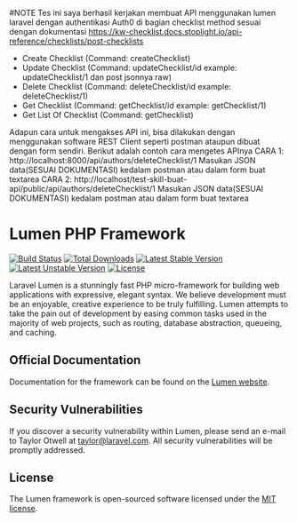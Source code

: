 #NOTE
Tes ini saya berhasil kerjakan membuat API menggunakan lumen laravel dengan authentikasi Auth0 di bagian checklist method sesuai dengan dokumentasi https://kw-checklist.docs.stoplight.io/api-reference/checklists/post-checklists
- Create Checklist (Command: createChecklist)
- Update Checklist (Command: updateChecklist/id example: updateChecklist/1 dan post jsonnya raw)
- Delete Checklist (Command: deleteChecklist/id example: deleteChecklist/1)
- Get Checklist (Command: getChecklist/id example: getChecklist/1)
- Get List Of Checklist (Command: getChecklist)

Adapun cara untuk mengakses API ini, bisa dilakukan dengan menggunakan software REST Client seperti postman ataupun dibuat dengan form sendiri. Berikut adalah contoh cara mengetes APInya
CARA 1:
http://localhost:8000/api/authors/deleteChecklist/1
Masukan JSON data(SESUAI DOKUMENTASI) kedalam postman atau dalam form buat textarea
CARA 2:
http://localhost/test-skill-buat-api/public/api/authors/deleteChecklist/1
Masukan JSON data(SESUAI DOKUMENTASI) kedalam postman atau dalam form buat textarea
# Lumen PHP Framework

[![Build Status](https://travis-ci.org/laravel/lumen-framework.svg)](https://travis-ci.org/laravel/lumen-framework)
[![Total Downloads](https://poser.pugx.org/laravel/lumen-framework/d/total.svg)](https://packagist.org/packages/laravel/lumen-framework)
[![Latest Stable Version](https://poser.pugx.org/laravel/lumen-framework/v/stable.svg)](https://packagist.org/packages/laravel/lumen-framework)
[![Latest Unstable Version](https://poser.pugx.org/laravel/lumen-framework/v/unstable.svg)](https://packagist.org/packages/laravel/lumen-framework)
[![License](https://poser.pugx.org/laravel/lumen-framework/license.svg)](https://packagist.org/packages/laravel/lumen-framework)

Laravel Lumen is a stunningly fast PHP micro-framework for building web applications with expressive, elegant syntax. We believe development must be an enjoyable, creative experience to be truly fulfilling. Lumen attempts to take the pain out of development by easing common tasks used in the majority of web projects, such as routing, database abstraction, queueing, and caching.

## Official Documentation

Documentation for the framework can be found on the [Lumen website](https://lumen.laravel.com/docs).

## Security Vulnerabilities

If you discover a security vulnerability within Lumen, please send an e-mail to Taylor Otwell at taylor@laravel.com. All security vulnerabilities will be promptly addressed.

## License

The Lumen framework is open-sourced software licensed under the [MIT license](https://opensource.org/licenses/MIT).
